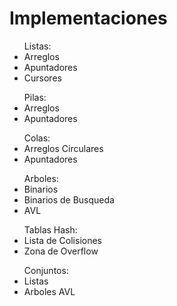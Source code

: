 <h1>Implementaciones</h1>
    
<ul>Listas:
    <li>Arreglos</li>
    <li>Apuntadores</li>
    <li>Cursores</li>
</ul>

<ul>Pilas:
    <li>Arreglos</li>
    <li>Apuntadores</li>
</ul>

<ul>Colas:
    <li>Arreglos Circulares</li>
    <li>Apuntadores</li>
</ul>

<ul>Arboles:
    <li>Binarios</li>
    <li>Binarios de Busqueda</li>
    <li>AVL</li>
</ul>
    
<ul>Tablas Hash:
    <li>Lista de Colisiones</li>
    <li>Zona de Overflow</li>
</ul>

<ul>Conjuntos:
    <li>Listas</li>
    <li>Arboles AVL</li>
</ul>
   
